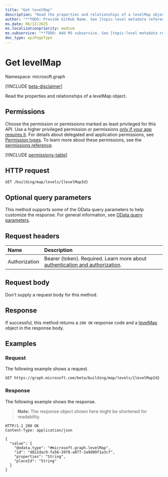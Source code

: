 ```yaml
---
title: "Get levelMap"
description: "Read the properties and relationships of a levelMap object."
author: "**TODO: Provide GitHub Name. See [topic-level metadata reference](https://eng.ms/docs/products/microsoft-graph-service/microsoft-graph/document-apis/metadata)**"
ms.date: 06/12/2025
ms.localizationpriority: medium
ms.subservice: "**TODO: Add MS subservice. See [topic-level metadata reference](https://eng.ms/docs/products/microsoft-graph-service/microsoft-graph/document-apis/metadata)**"
doc_type: apiPageType
---
```


# Get levelMap

Namespace: microsoft.graph

[!INCLUDE [beta-disclaimer](../../includes/beta-disclaimer.md)]

Read the properties and relationships of a levelMap object.

## Permissions

Choose the permission or permissions marked as least privileged for this API. Use a higher privileged permission or permissions [only if your app requires it](/graph/permissions-overview#best-practices-for-using-microsoft-graph-permissions). For details about delegated and application permissions, see [Permission types](/graph/permissions-overview#permission-types). To learn more about these permissions, see the [permissions reference](/graph/permissions-reference).

<!-- {
  "blockType": "permissions",
  "name": "levelmap-get-permissions"
}
-->
[!INCLUDE [permissions-table](../includes/permissions/levelmap-get-permissions.md)]

## HTTP request

<!-- {
  "blockType": "ignored"
}
-->
``` http
GET /building/map/levels/{levelMapId}
```

## Optional query parameters

This method supports some of the OData query parameters to help customize the response. For general information, see [OData query parameters](/graph/query-parameters).

## Request headers

|Name|Description|
|:---|:---|
|Authorization|Bearer {token}. Required. Learn more about [authentication and authorization](/graph/auth/auth-concepts).|

## Request body

Don't supply a request body for this method.

## Response

If successful, this method returns a `200 OK` response code and a [levelMap](../resources/levelmap.md) object in the response body.

## Examples

### Request

The following example shows a request.
<!-- {
  "blockType": "request",
  "name": "get_levelmap"
}
-->
``` http
GET https://graph.microsoft.com/beta/building/map/levels/{levelMapId}
```


### Response

The following example shows the response.
>**Note:** The response object shown here might be shortened for readability.
<!-- {
  "blockType": "response",
  "truncated": true,
  "@odata.type": "microsoft.graph.levelMap"
}
-->
``` http
HTTP/1.1 200 OK
Content-Type: application/json

{
  "value": {
    "@odata.type": "#microsoft.graph.levelMap",
    "id": "d812dac9-fa56-20f8-a077-3a9d09f1a3cf",
    "properties": "String",
    "placeId": "String"
  }
}
```

